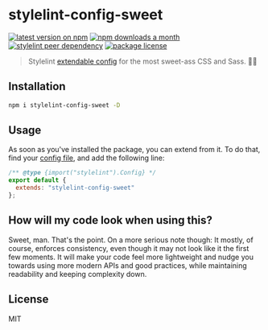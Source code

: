 # stylelint-config-sweet

[![latest version on npm](https://img.shields.io/npm/v/stylelint-config-sweet)](https://www.npmjs.com/package/stylelint-config-sweet)
[![npm downloads a month](https://img.shields.io/npm/dm/stylelint-config-sweet)](https://www.npmjs.com/package/stylelint-config-sweet)
[![stylelint peer dependency](https://img.shields.io/npm/dependency-version/stylelint-config-sweet/peer/stylelint?label=stylelint%20peer%20dep)](https://github.com/stylelint/stylelint)
[![package license](https://img.shields.io/npm/l/stylelint-config-sweet)](license)

> Stylelint [extendable config](https://stylelint.io/user-guide/configure/#extends) for the most sweet-ass CSS and Sass. 🤙🏼

## Installation

```sh
npm i stylelint-config-sweet -D
```

## Usage

As soon as you've installed the package, you can extend from it. To do that, find your [config file](https://stylelint.io/user-guide/configure/), and add the following line:

```js
/** @type {import("stylelint").Config} */
export default {
  extends: "stylelint-config-sweet"
};
```

## How will my code look when using this?

Sweet, man. That's the point. On a more serious note though: It mostly, of course, enforces consistency, even though it may not look like it the first few moments. It will make your code feel more lightweight and nudge you towards using more modern APIs and good practices, while maintaining readability and keeping complexity down.

## License

MIT
